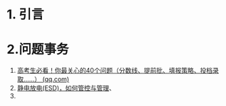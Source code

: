 # 1. 引言

# 2.问题事务
1. [高考生必看！你最关心的40个问题（分数线、提前批、填报策略、投档录取……） (qq.com)](https://mp.weixin.qq.com/s/yogOeC4iSVqTSgniMiEXwA)
2. [静电放电(ESD)，如何管控与管理](https://mp.weixin.qq.com/s/XH36lq55lDjEgF0MLnwIDQ)、
3. 
